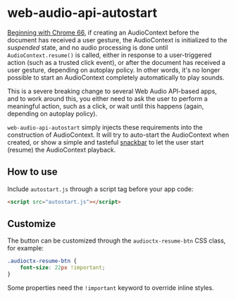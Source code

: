 # web-audio-api-autostart

[Beginning with Chrome 66](https://bugs.chromium.org/p/chromium/issues/detail?id=807017), if creating an AudioContext before the document has received a user gesture, the AudioContext is initialized to the *suspended* state, and no audio processing is done until `AudioContext.resume()` is called, either in response to a user-triggered action (such as a trusted click event), or after the document has received a user gesture, depending on autoplay policy. In other words, it's no longer possible to start an AudioContext completely automatically to play sounds.

This is a severe breaking change to several Web Audio API-based apps, and to work around this, you either need to ask the user to perform a meaningful action, such as a click, or wait until this happens (again, depending on autoplay policy).

`web-audio-api-autostart` simply injects these requirements into the construction of AudioContext. It will try to auto-start the AudioContext when created, or show a simple and tasteful [snackbar](https://material.io/guidelines/components/snackbars-toasts.html) to let the user start (resume) the AudioContext playback.

## How to use

Include `autostart.js` through a script tag before your app code:

```html
<script src="autostart.js"></script>
```

## Customize

The button can be customized through the `audioctx-resume-btn` CSS class, for example:

```css
.audioctx-resume-btn {
    font-size: 22px !important;
}
```

Some properties need the `!important` keyword to override inline styles.
